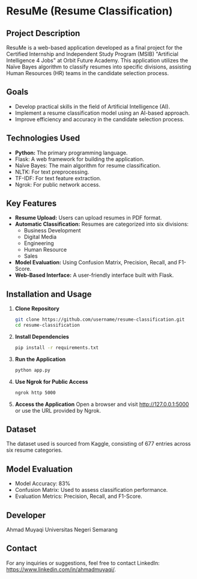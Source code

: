 # ResuMe (Resume Classification)

## Project Description

ResuMe is a web-based application developed as a final project for the Certified Internship and Independent Study Program (MSIB) "Artificial Intelligence 4 Jobs" at Orbit Future Academy. This application utilizes the Naïve Bayes algorithm to classify resumes into specific divisions, assisting Human Resources (HR) teams in the candidate selection process.

## Goals

- Develop practical skills in the field of Artificial Intelligence (AI).
- Implement a resume classification model using an AI-based approach.
- Improve efficiency and accuracy in the candidate selection process.
  
## Technologies Used

- **Python:** The primary programming language.
- Flask: A web framework for building the application.
- Naïve Bayes: The main algorithm for resume classification.
- NLTK: For text preprocessing.
- TF-IDF: For text feature extraction.
- Ngrok: For public network access.

## Key Features

- **Resume Upload:** Users can upload resumes in PDF format.
- **Automatic Classification:** Resumes are categorized into six divisions:
  - Business Development
  - Digital Media
  - Engineering
  - Human Resource
  - Sales
- **Model Evaluation:** Using Confusion Matrix, Precision, Recall, and F1-Score.
- **Web-Based Interface:** A user-friendly interface built with Flask.

## Installation and Usage

1. **Clone Repository**
   ```bash
   git clone https://github.com/username/resume-classification.git
   cd resume-classification
   ```
2. **Install Dependencies**
   ```bash
   pip install -r requirements.txt
   ```
3. **Run the Application**
   ```bash
   python app.py
   ```
4. **Use Ngrok for Public Access**
   ```bash
   ngrok http 5000
   ```
5. **Access the Application**
   Open a browser and visit http://127.0.0.1:5000 or use the URL provided by Ngrok.

## Dataset

The dataset used is sourced from Kaggle, consisting of 677 entries across six resume categories.

## Model Evaluation
- Model Accuracy: 83%
- Confusion Matrix: Used to assess classification performance.
- Evaluation Metrics: Precision, Recall, and F1-Score.

## Developer

Ahmad Muyaqi
Universitas Negeri Semarang

## Contact
For any inquiries or suggestions, feel free to contact LinkedIn: https://www.linkedin.com/in/ahmadmuyaqi/.

